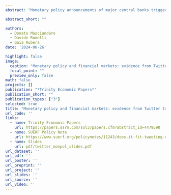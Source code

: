 ```yaml
---
abstract: "Monetary policy announcements of major central banks trigger substantial discussions about the policy on social media. In this paper, we use machine learning tools to identify Twitter messages related to monetary policy in a short-time window around the release of policy decisions of three major central banks, namely the ECB, the US Fed and the Bank of England. We then build an hourly measure of similarity between the tweets about monetary policy and the text of policy announcements that can be used to evaluate both the ex-ante predictability and the ex-post credibility of the announcement. We show that large differences in similarity are associated with a higher stock market and sovereign yield volatility, particularly around ECB press conferences. Our results also show a strong link between changes in similarity and asset price returns for the ECB, but less so for the Fed or the Bank of England."

abstract_short: ""

authors:
  - Donato Masciandaro
  - Davide Romelli
  - Gaia Rubera
date: '2024-06-26'

highlight: false
image:
  caption: "Monetary policy and financial markets: evidence from Twitter traffic"
  focal_point: ""
  preview_only: false
math: false
projects: []
publication: "*Trinity Economic Papers*"
publication_short: ""
publication_types: ["3"]
selected: true
title: "Monetary policy and financial markets: evidence from Twitter traffic"
url_code: ''
links:
  - name: Trinity Economic Papers
    url: https://papers.ssrn.com/sol3/papers.cfm?abstract_id=4479590
  - name: SUERF Policy Note
    url: https://www.suerf.org/policynotes/11243/does-it-fit-tweeting-on-monetary-policy-and-central-bank-communication
  - name: Slides 
    url: pdf/twitter_monpol_slides.pdf
url_dataset: ''
url_pdf: ''
url_poster: ''
url_preprint: ''
url_project: ''
url_slides: ''
url_source: ''
url_video: ''
---
```


